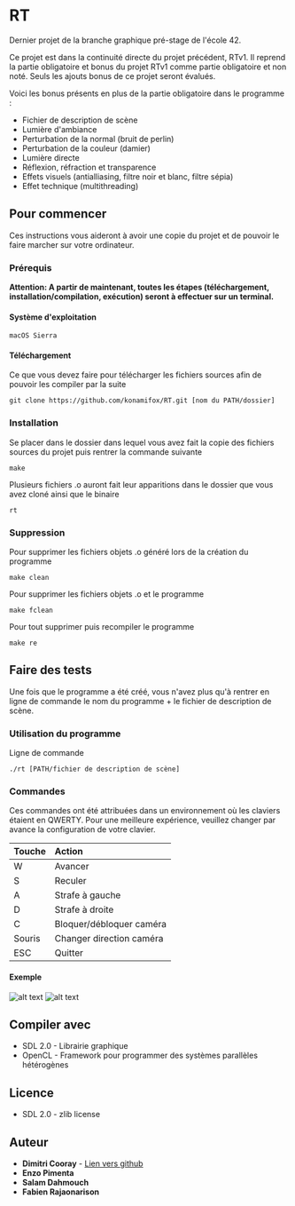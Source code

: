 # RT

Dernier projet de la branche graphique pré-stage de l'école 42.

Ce projet est dans la continuité directe du projet précédent, RTv1. Il reprend la partie obligatoire et bonus du projet RTv1 
comme partie obligatoire et non noté. Seuls les ajouts bonus de ce projet seront évalués.

Voici les bonus présents en plus de la partie obligatoire dans le programme :
* Fichier de description de scène
* Lumière d'ambiance
* Perturbation de la normal (bruit de perlin)
* Perturbation de la couleur (damier)
* Lumière directe
* Réflexion, réfraction et transparence
* Effets visuels (antialliasing, filtre noir et blanc, filtre sépia)
* Effet technique (multithreading)

## Pour commencer

Ces instructions vous aideront à avoir une copie du projet et de pouvoir le faire marcher sur votre ordinateur.

### Prérequis

**Attention: A partir de maintenant, toutes les étapes (téléchargement, installation/compilation, exécution) seront à effectuer sur un terminal.**

#### Système d'exploitation

```
macOS Sierra
```

#### Téléchargement

Ce que vous devez faire pour télécharger les fichiers sources afin de pouvoir les compiler par la suite

```
git clone https://github.com/konamifox/RT.git [nom du PATH/dossier]
```

### Installation

Se placer dans le dossier dans lequel vous avez fait la copie des fichiers sources du projet puis rentrer la commande suivante

```
make
```

Plusieurs fichiers .o auront fait leur apparitions dans le dossier que vous avez cloné ainsi que le binaire

```
rt
```
### Suppression

Pour supprimer les fichiers objets .o généré lors de la création du programme

```
make clean
```

Pour supprimer les fichiers objets .o et le programme

```
make fclean
```

Pour tout supprimer puis recompiler le programme

```
make re
```

## Faire des tests

Une fois que le programme a été créé, vous n'avez plus qu'à rentrer en ligne de commande le nom du programme + le fichier 
de description de scène.

### Utilisation du programme

Ligne de commande

```
./rt [PATH/fichier de description de scène]
```

### Commandes

Ces commandes ont été attribuées dans un environnement où les claviers étaient en QWERTY. Pour une meilleure expérience, 
veuillez changer par avance la configuration de votre clavier.

| Touche |          Action          |
| ------ |:------------------------ |
| W      | Avancer                  |
| S      | Reculer                  |
| A      | Strafe à gauche          |
| D      | Strafe à droite          |
| C      | Bloquer/débloquer caméra |
| Souris | Changer direction caméra |
| ESC    | Quitter                  |

#### Exemple
![alt text](https://raw.githubusercontent.com/konamifox/photo/master/rt.jpeg?token=AT6ePBc2BTVNjrnPZ-9bjS3AqKU1aPhHks5acfb3wA%3D%3D)
![alt text](https://raw.githubusercontent.com/konamifox/photo/master/rt_2.jpeg?token=AT6ePIbfj9j2lJ7-kgt-zxKlR6R0HULWks5acfcOwA%3D%3D)

## Compiler avec
* SDL 2.0 - Librairie graphique
* OpenCL - Framework pour programmer des systèmes parallèles hétérogènes 

## Licence
* SDL 2.0 - zlib license

## Auteur

* **Dimitri Cooray** - [Lien vers github](https://github.com/konamifox)
* **Enzo Pimenta**
* **Salam Dahmouch**
* **Fabien Rajaonarison**
